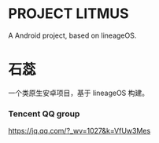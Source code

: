 # PROJECT LITMUS
A Android project, based on lineageOS.

# 石蕊
一个类原生安卓项目，基于 lineageOS 构建。

### Tencent QQ group
https://jq.qq.com/?_wv=1027&k=VfUw3Mes
